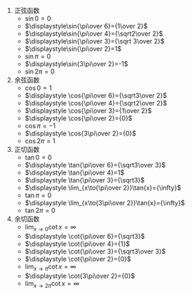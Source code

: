 1. 正弦函数
	- $\displaystyle\sin{0}=0$
	- $\displaystyle\sin{\pi\over 6}={1\over 2}$
	- $\displaystyle\sin{\pi\over 4}={\sqrt2\over 2}$
	- $\displaystyle\sin{\pi\over 3}={\sqrt 3\over 2}$
	- $\displaystyle\sin{\pi\over 2}=1$
	- $\displaystyle\sin{\pi}=0$
	- $\displaystyle\sin{3\pi\over 2}=-1$
	- $\displaystyle\sin{2\pi}=0$
2. 余弦函数
	- $\displaystyle \cos{0}={1}$
	- $\displaystyle \cos{\pi\over 6}={\sqrt3\over 2}$
	- $\displaystyle \cos{\pi\over 4}={\sqrt2\over 2}$
	- $\displaystyle \cos{\pi\over 3}={1\over 2}$
	- $\displaystyle \cos{\pi\over 2}={0}$
	- $\displaystyle \cos{\pi}={-1}$
	- $\displaystyle \cos{3\pi\over 2}={0}$
	- $\displaystyle \cos{2\pi}={1}$
3. 正切函数
	- $\displaystyle \tan{0}={0}$
	- $\displaystyle \tan{\pi\over 6}={\sqrt3\over 3}$
	- $\displaystyle \tan{\pi\over 4}=1$
	- $\displaystyle \tan{\pi\over 3}={\sqrt3}$
	- $\displaystyle \lim_{x\to{\pi\over 2}}\tan{x}={\infty}$
	- $\displaystyle \tan{\pi}={0}$
	- $\displaystyle \lim_{x\to{3\pi\over 2}}\tan{x}={\infty}$
	- $\displaystyle \tan{2\pi}={0}$
4. 余切函数
	- $\displaystyle \lim_{x\to 0}\cot{x}={\infty}$
	- $\displaystyle \cot{\pi\over 6}={\sqrt3}$
	- $\displaystyle \cot{\pi\over 4}={1}$
	- $\displaystyle \cot{\pi\over 3}={\sqrt3\over 3}$
	- $\displaystyle \cot{\pi\over 2}={0}$
	- $\displaystyle \lim_{x\to\pi}\cot{x}={\infty}$
	- $\displaystyle \cot{3\pi\over 2}={0}$
	- $\displaystyle \lim_{x\to 2\pi}\cot{x}={\infty}$